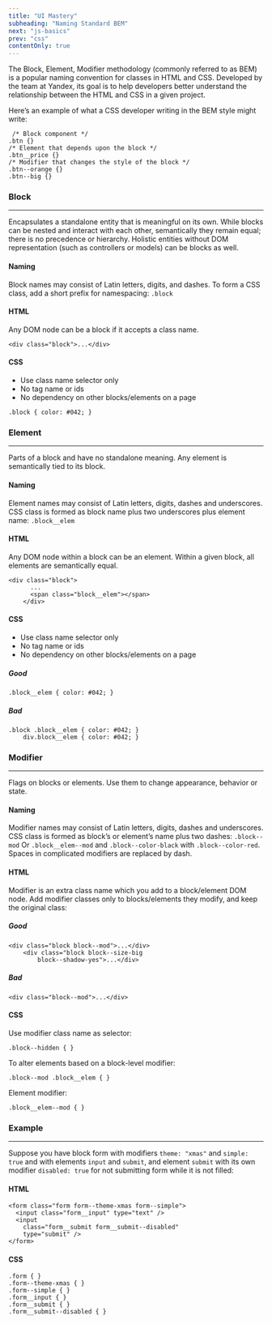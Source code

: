 ```yaml
---
title: "UI Mastery"
subheading: "Naming Standard BEM"
next: "js-basics"
prev: "css"
contentOnly: true
---
```


The Block, Element, Modifier methodology (commonly referred to as BEM) is a popular naming convention for classes in HTML and CSS. Developed by the team at Yandex, its goal is to help developers better understand the relationship between the HTML and CSS in a given project.

Here’s an example of what a CSS developer writing in the BEM style might write:

```
 /* Block component */
.btn {}
/* Element that depends upon the block */
.btn__price {}
/* Modifier that changes the style of the block */
.btn--orange {}
.btn--big {}
```

### Block

---

Encapsulates a standalone entity that is meaningful on its own. While blocks can be nested and interact with each other, semantically they remain equal; there is no precedence or hierarchy. Holistic entities without DOM representation (such as controllers or models) can be blocks as well.

#### Naming

Block names may consist of Latin letters, digits, and dashes. To form a CSS class, add a short prefix for namespacing: `.block`

#### HTML

Any DOM node can be a block if it accepts a class name.

```
<div class="block">...</div>
```

#### CSS

- Use class name selector only
- No tag name or ids
- No dependency on other blocks/elements on a page

```
.block { color: #042; }
```

### Element

---

Parts of a block and have no standalone meaning. Any element is semantically tied to its block.

#### Naming

Element names may consist of Latin letters, digits, dashes and underscores. CSS class is formed as block name plus two underscores plus element name: `.block__elem`

#### HTML

Any DOM node within a block can be an element. Within a given block, all elements are semantically equal.

```
<div class="block">
	  ...
	  <span class="block__elem"></span>
	</div>
```

#### CSS

- Use class name selector only
- No tag name or ids
- No dependency on other blocks/elements on a page

##### Good

```
.block__elem { color: #042; }
```

##### Bad

```
.block .block__elem { color: #042; }
	div.block__elem { color: #042; }
```

### Modifier

---

Flags on blocks or elements. Use them to change appearance, behavior or state.

#### Naming

Modifier names may consist of Latin letters, digits, dashes and underscores. CSS class is formed as block’s or element’s name plus two dashes: `.block--mod` Or `.block__elem--mod` and `.block--color-black` with `.block--color-red`. Spaces in complicated modifiers are replaced by dash.

#### HTML

Modifier is an extra class name which you add to a block/element DOM node. Add modifier classes only to blocks/elements they modify, and keep the original class:

##### Good

```
<div class="block block--mod">...</div>
	<div class="block block--size-big
		block--shadow-yes">...</div>
```

##### Bad

```
<div class="block--mod">...</div>
```

#### CSS

Use modifier class name as selector:

```
.block--hidden { }
```

To alter elements based on a block-level modifier:

```
.block--mod .block__elem { }
```

Element modifier:

```
.block__elem--mod { }
```

### Example

---

Suppose you have block form with modifiers `theme: "xmas"` and `simple: true` and with elements `input` and `submit`, and element `submit` with its own modifier `disabled: true` for not submitting form while it is not filled:

#### HTML

```
<form class="form form--theme-xmas form--simple">
  <input class="form__input" type="text" />
  <input
    class="form__submit form__submit--disabled"
    type="submit" />
</form>
```

#### CSS

```
.form { }
.form--theme-xmas { }
.form--simple { }
.form__input { }
.form__submit { }
.form__submit--disabled { }
```
